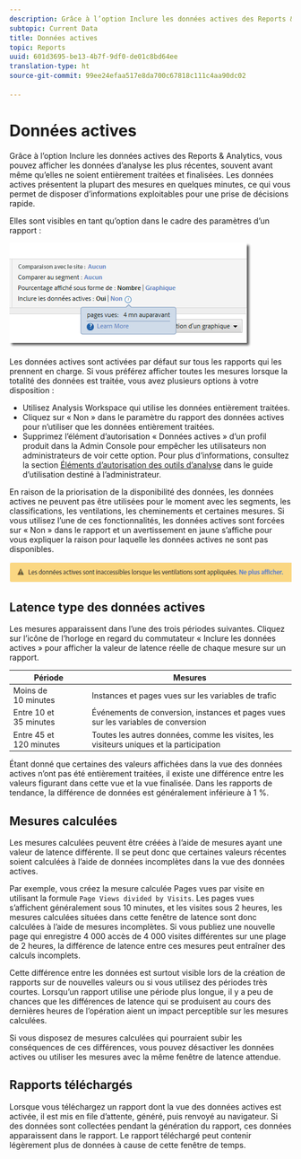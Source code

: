 ```yaml
---
description: Grâce à l’option Inclure les données actives des Reports & Analytics, vous pouvez afficher les données d’analyse les plus récentes, souvent avant même qu’elles ne soient entièrement traitées et finalisées. Les données actives présentent la plupart des mesures en quelques minutes, ce qui vous permet de disposer d’informations exploitables pour une prise de décisions rapide.
subtopic: Current Data
title: Données actives
topic: Reports
uuid: 601d3695-be13-4b7f-9df0-de01c8bd64ee
translation-type: ht
source-git-commit: 99ee24efaa517e8da700c67818c111c4aa90dc02

---
```



# Données actives

Grâce à l’option Inclure les données actives des Reports &amp; Analytics, vous pouvez afficher les données d’analyse les plus récentes, souvent avant même qu’elles ne soient entièrement traitées et finalisées. Les données actives présentent la plupart des mesures en quelques minutes, ce qui vous permet de disposer d’informations exploitables pour une prise de décisions rapide.

Elles sont visibles en tant qu’option dans le cadre des paramètres d’un rapport :

![Copie d’écran des données actives](assets/current_data.png)

Les données actives sont activées par défaut sur tous les rapports qui les prennent en charge. Si vous préférez afficher toutes les mesures lorsque la totalité des données est traitée, vous avez plusieurs options à votre disposition :

* Utilisez Analysis Workspace qui utilise les données entièrement traitées.
* Cliquez sur « Non » dans le paramètre du rapport des données actives pour n’utiliser que les données entièrement traitées.
* Supprimez l’élément d’autorisation « Données actives » d’un profil produit dans la Admin Console pour empêcher les utilisateurs non administrateurs de voir cette option. Pour plus d’informations, consultez la section [Éléments d’autorisation des outils d’analyse](/help/admin/admin-console/permissions/analytics-tools.md) dans le guide d’utilisation destiné à l’administrateur.

En raison de la priorisation de la disponibilité des données, les données actives ne peuvent pas être utilisées pour le moment avec les segments, les classifications, les ventilations, les cheminements et certaines mesures. Si vous utilisez l’une de ces fonctionnalités, les données actives sont forcées sur « Non » dans le rapport et un avertissement en jaune s’affiche pour vous expliquer la raison pour laquelle les données actives ne sont pas disponibles.

![Avertissement sur les données actives](assets/current_data_notice.png)

## Latence type des données actives

Les mesures apparaissent dans l’une des trois périodes suivantes. Cliquez sur l’icône de l’horloge en regard du commutateur « Inclure les données actives » pour afficher la valeur de latence réelle de chaque mesure sur un rapport.

| Période | Mesures |
| --- | --- |
| Moins de 10 minutes | Instances et pages vues sur les variables de trafic |
| Entre 10 et 35 minutes | Événements de conversion, instances et pages vues sur les variables de conversion |
| Entre 45 et 120 minutes | Toutes les autres données, comme les visites, les visiteurs uniques et la participation |

Étant donné que certaines des valeurs affichées dans la vue des données actives n’ont pas été entièrement traitées, il existe une différence entre les valeurs figurant dans cette vue et la vue finalisée. Dans les rapports de tendance, la différence de données est généralement inférieure à 1 %.

## Mesures calculées

Les mesures calculées peuvent être créées à l’aide de mesures ayant une valeur de latence différente. Il se peut donc que certaines valeurs récentes soient calculées à l’aide de données incomplètes dans la vue des données actives.

Par exemple, vous créez la mesure calculée Pages vues par visite en utilisant la formule `Page Views divided by Visits`. Les pages vues s’affichent généralement sous 10 minutes, et les visites sous 2 heures, les mesures calculées situées dans cette fenêtre de latence sont donc calculées à l’aide de mesures incomplètes. Si vous publiez une nouvelle page qui enregistre 4 000 accès de 4 000 visites différentes sur une plage de 2 heures, la différence de latence entre ces mesures peut entraîner des calculs incomplets.

Cette différence entre les données est surtout visible lors de la création de rapports sur de nouvelles valeurs ou si vous utilisez des périodes très courtes. Lorsqu’un rapport utilise une période plus longue, il y a peu de chances que les différences de latence qui se produisent au cours des dernières heures de l’opération aient un impact perceptible sur les mesures calculées.

Si vous disposez de mesures calculées qui pourraient subir les conséquences de ces différences, vous pouvez désactiver les données actives ou utiliser les mesures avec la même fenêtre de latence attendue.

## Rapports téléchargés

Lorsque vous téléchargez un rapport dont la vue des données actives est activée, il est mis en file d’attente, généré, puis renvoyé au navigateur. Si des données sont collectées pendant la génération du rapport, ces données apparaissent dans le rapport. Le rapport téléchargé peut contenir légèrement plus de données à cause de cette fenêtre de temps.
